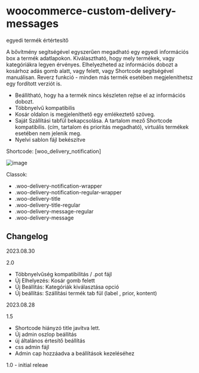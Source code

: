 # woocommerce-custom-delivery-messages
egyedi termék értértesítő 


A bővítmény segítségével egyszerűen megadható egy egyedi információs box a termék adatlapokon. Kiválasztható, hogy mely termékek, vagy kategóriákra legyen érvényes. Elhelyezheted az információs dobozt a kosárhoz adás gomb alatt, vagy felett, vagy Shortcode segítségével manuálisan. Reverz funkció - minden más termék esetében megjeleníthetsz egy fordított verziót is.

* Beállítható, hogy ha a termék nincs készleten rejtse el az információs dobozt.
* Többnyelvű kompatibilis
* Kosár oldalon is megjeleníthető egy emlékeztető szöveg.
* Saját Szállítási tabfül bekapcsolása. A tartalom mező Shortcode kompatibilis. (cím, tartalom és prioritás megadható), virtuális termékek esetében nem jelenik meg.
* Nyelvi sablon fájl bekészítve

Shortcode: [woo_delivery_notification]


![image](https://github.com/Lonsdale201/woocommerce-custom-delivery-messages/assets/23199033/c62e5b75-7bcd-42f2-be52-f57e22518f47)


Classok:

* .woo-delivery-notification-wrapper
* .woo-delivery-notification-regular-wrapper 
* .woo-delivery-title
* .woo-delivery-title-regular
* .woo-delivery-message-regular
* .woo-delivery-message


## Changelog 

2023.08.30

2.0

* Többnyelvűség kompatibilitás / .pot fájl
* Új Elhelyezés: Kosár gomb felett
* Új Beállítás: Kategóriák kiválasztása opció
* Új beállítás: Szállítási termék tab fül (label , prior, kontent)

2023.08.28 

1.5 

* Shortcode hiányzó title javítva lett.
* Új admin oszlop beállítás
* új általános értesítő beállítás
* css admin fájl
* Admin cap hozzáadva a beállítások kezeléséhez

1.0 - initial releae
